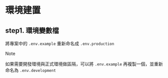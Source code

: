 # 環境建置

## step1. 環境變數檔

將專案中的 `.env.example` 重新命名成 `.env.production`

> [!NOTE]
> 如果需要開發環境與正式環境做區隔，可以將 `.env.example` 再複製一個，並重新命名為 `.env.development`
